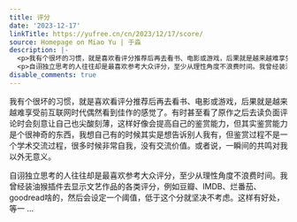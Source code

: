 ```yaml
---
title: 评分
date: '2023-12-17'
linkTitle: https://yufree.cn/cn/2023/12/17/score/
source: Homepage on Miao Yu | 于淼
description: |-
  <p>我有个很坏的习惯，就是喜欢看评分推荐后再去看书、电影或游戏，后果就是越来越难享受前互联网时代偶然看到佳作的感觉了。有时甚至看了原作之后去读负面评论时会刻意让自己也尖酸刻薄，这样好像会提高自己的鉴赏能力，但其实鉴赏能力是个很神奇的东西，我想自己有的时候其实是想告诉别人我有，但鉴赏过程不是一个学术交流过程，很多时候非常自我，没有交流价值。或者说，一瞬间的共鸣对我以外无意义。</p>
  <p>自诩独立思考的人往往却是最喜欢参考大众评分，至少从理性角度不浪费时间。我曾经装油猴插件去显示文艺作品的各类评分，例如豆瓣、IMDB、烂番茄、goodread啥的，然后会设定一个阈值，低于这个分就坚决不考虑。这样有好处，等一 ...
disable_comments: true
---
```

<p>我有个很坏的习惯，就是喜欢看评分推荐后再去看书、电影或游戏，后果就是越来越难享受前互联网时代偶然看到佳作的感觉了。有时甚至看了原作之后去读负面评论时会刻意让自己也尖酸刻薄，这样好像会提高自己的鉴赏能力，但其实鉴赏能力是个很神奇的东西，我想自己有的时候其实是想告诉别人我有，但鉴赏过程不是一个学术交流过程，很多时候非常自我，没有交流价值。或者说，一瞬间的共鸣对我以外无意义。</p>
<p>自诩独立思考的人往往却是最喜欢参考大众评分，至少从理性角度不浪费时间。我曾经装油猴插件去显示文艺作品的各类评分，例如豆瓣、IMDB、烂番茄、goodread啥的，然后会设定一个阈值，低于这个分就坚决不考虑。这样有好处，等一 ...